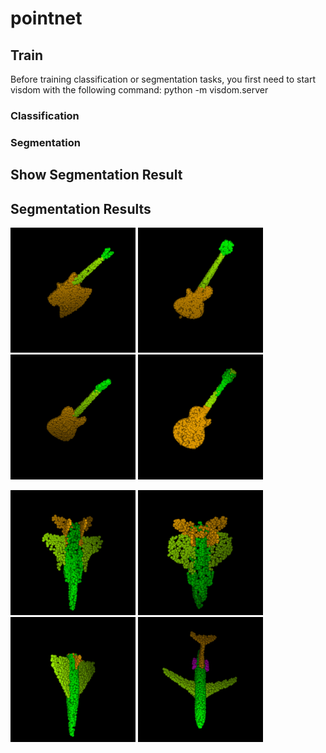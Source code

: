# pointnet
## Train  
Before training classification or segmentation tasks, you first need to start visdom with the following command:
  python -m visdom.server
### Classification  
### Segmentation  
## Show Segmentation Result  
## Segmentation Results  
<p float="left">
  <img src="test_seg_imgs/guitar1.png" width="200" height="200"/>
  <img src="test_seg_imgs/guitar2.png" width="200" height="200"/>
  <img src="test_seg_imgs/guitar3.png" width="200" height="200"/>
  <img src="test_seg_imgs/guitar4.png" width="200" height="200"/>
</p>
<p float="left">
  <img src="test_seg_imgs/airplane1.png" width="200" height="200"/>
  <img src="test_seg_imgs/airplane2.png" width="200" height="200"/>
  <img src="test_seg_imgs/airplane3.png" width="200" height="200"/>
  <img src="test_seg_imgs/airplane4.png" width="200" height="200"/>
</p>

